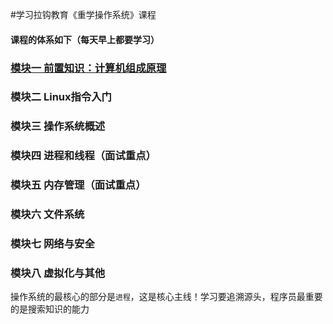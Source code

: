 #学习拉钩教育《重学操作系统》课程
#### 课程的体系如下（每天早上都要学习）
### [模块一 前置知识：计算机组成原理](模块一、计算机组成原理/模块一框架.md)
### 模块二 Linux指令入门
### 模块三 操作系统概述
### 模块四 进程和线程（面试重点）
### 模块五 内存管理（面试重点）
### 模块六 文件系统
### 模块七 网络与安全
### 模块八 虚拟化与其他
操作系统的最核心的部分是`进程`，这是核心主线！学习要追溯源头，程序员最重要的是搜索知识的能力